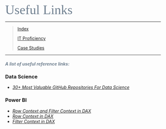 <span style="font-family:Papyrus; font-size:3em; color:SlateGray;">Useful Links</span>

---

> [Index](index.md)
>
> [IT Proficiency](certified_skills.md)
> 
> [Case Studies](portfolio.md)

---

<h5 style='color:SlateGray;'><i>A list of useful reference links:</i></h5>

### Data Science

- <i> [30+ Most Valuable GitHub Repositories For Data Science](https://www.theinsaneapp.com/2021/09/best-github-repositories-for-data-science.html) </i>

### Power BI

- <i> [Row Context and Filter Context in DAX](https://www.sqlbi.com/articles/row-context-and-filter-context-in-dax/) </i>
- <i> [Row Context in DAX](https://www.sqlbi.com/articles/row-context-in-dax/) </i>
- <i> [Filter Context in DAX](https://www.sqlbi.com/articles/filter-context-in-dax/) </i>
